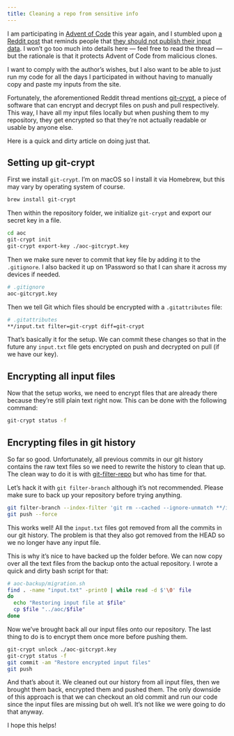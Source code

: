 ```yaml
---
title: Cleaning a repo from sensitive info
---
```


I am participating in [Advent of Code](https://adventofcode.com) this year again, and I stumbled upon [a Reddit post](https://www.reddit.com/r/adventofcode/comments/zh2hk0/2022friendly_reminder_dont_commit_your_input/) that reminds people that [they should not publish their input data](https://twitter.com/ericwastl/status/1465805354214830081?s=20&t=f6i5IqlGF6UuzCou33ToLg). I won’t go too much into details here — feel free to read the thread — but the rationale is that it protects Advent of Code from malicious clones.

I want to comply with the author’s wishes, but I also want to be able to just run my code for all the days I participated in without having to manually copy and paste my inputs from the site.

Fortunately, the aforementioned Reddit thread mentions [git-crypt](https://github.com/AGWA/git-crypt), a piece of software that can encrypt and decrypt files on push and pull respectively. This way, I have all my input files locally but when pushing them to my repository, they get encrypted so that they’re not actually readable or usable by anyone else.

Here is a quick and dirty article on doing just that.

## Setting up git-crypt

First we install `git-crypt`. I’m on macOS so I install it via Homebrew, but this may vary by operating system of course.

```bash
brew install git-crypt
```

Then within the repository folder, we initialize `git-crypt` and export our secret key in a file.

```bash
cd aoc
git-crypt init
git-crypt export-key ./aoc-gitcrypt.key
```

Then we make sure never to commit that key file by adding it to the `.gitignore`. I also backed it up on 1Password so that I can share it across my devices if needed.

```bash
# .gitignore
aoc-gitcrypt.key
```

Then we tell Git which files should be encrypted with a `.gitattributes` file:

```bash
# .gitattributes
**/input.txt filter=git-crypt diff=git-crypt
```

That’s basically it for the setup. We can commit these changes so that in the future any `input.txt` file gets encrypted on push and decrypted on pull (if we have our key).

## Encrypting all input files

Now that the setup works, we need to encrypt files that are already there because they’re still plain text right now. This can be done with the following command:

```bash
git-crypt status -f
```

## Encrypting files in git history

So far so good. Unfortunately, all previous commits in our git history contains the raw text files so we need to rewrite the history to clean that up. The clean way to do it is with [git-filter-repo](https://github.com/newren/git-filter-repo) but who has time for that.

Let’s hack it with `git filter-branch` although it’s not recommended. Please make sure to back up your repository before trying anything.

```bash
git filter-branch --index-filter 'git rm --cached --ignore-unmatch **/input.txt' HEAD
git push --force
```

This works well! All the `input.txt` files got removed from all the commits in our git history. The problem is that they also got removed from the HEAD so we no longer have any input file.

This is why it’s nice to have backed up the folder before. We can now copy over all the text files from the backup onto the actual repository. I wrote a quick and dirty bash script for that:

```bash
# aoc-backup/migration.sh
find . -name "input.txt" -print0 | while read -d $'\0' file
do
  echo "Restoring input file at $file"
  cp $file "../aoc/$file"
done
```

Now we’ve brought back all our input files onto our repository. The last thing to do is to encrypt them once more before pushing them.

```bash
git-crypt unlock ./aoc-gitcrypt.key
git-crypt status -f
git commit -am "Restore encrypted input files"
git push
```

And that’s about it. We cleaned out our history from all input files, then we brought them back, encrypted them and pushed them. The only downside of this approach is that we can checkout an old commit and run our code since the input files are missing but oh well. It’s not like we were going to do that anyway.

I hope this helps!
